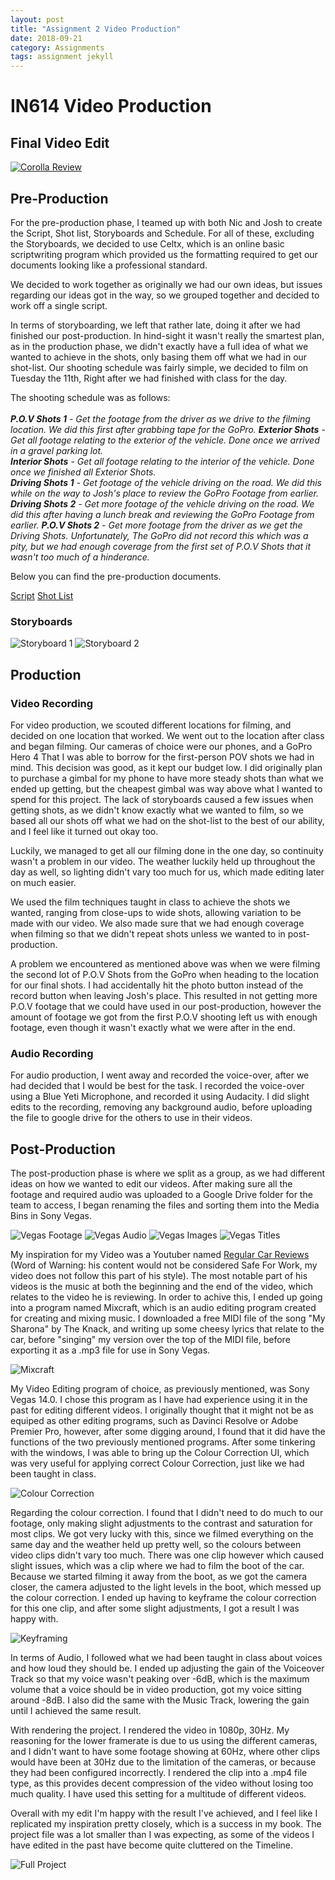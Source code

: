 ```yaml
---
layout: post
title: "Assignment 2 Video Production"
date: 2018-09-21
category: Assignments
tags: assignment jekyll
---
```

# IN614 Video Production

## Final Video Edit

[![Corolla Review](http://img.youtube.com/vi/JvLYTm3NkCM/0.jpg)](http://www.youtube.com/watch?v=JvLYTm3NkCM)

## Pre-Production
For the pre-production phase, I teamed up with both Nic and Josh to create the Script, Shot list, Storyboards and Schedule. For all of these, excluding the Storyboards,
we decided to use Celtx, which is an online basic scriptwriting program which provided us the formatting required to get our documents looking like a professional standard.

We decided to work together as originally we had our own ideas, but issues regarding our ideas got in the way, so we grouped together and decided to work off a single script.

In terms of storyboarding, we left that rather late, doing it after we had finished our post-production. In hind-sight it wasn't really the smartest plan, as in the production
phase, we didn't exactly have a full idea of what we wanted to achieve in the shots, only basing them off what we had in our shot-list. Our shooting schedule was fairly simple,
we decided to film on Tuesday the 11th, Right after we had finished with class for the day.

The shooting schedule was as follows:<br><br>
<i><b>P.O.V Shots 1</b> - Get the footage from the driver as we drive to the filming location. We did this first after grabbing tape for the GoPro.</i>
<i><b>Exterior Shots</b> - Get all footage relating to the exterior of the vehicle. Done once we arrived in a gravel parking lot.</i><br>
<i><b>Interior Shots</b> - Get all footage relating to the interior of the vehicle. Done once we finished all Exterior Shots.</i><br>
<i><b>Driving Shots 1</b> - Get footage of the vehicle driving on the road. We did this while on the way to Josh's place to review the GoPro Footage from earlier.</i>
<i><b>Driving Shots 2</b> - Get more footage of the vehicle driving on the road. We did this after having a lunch break and reviewing the GoPro Footage from earlier.</i>
<i><b>P.O.V Shots 2</b> - Get more footage from the driver as we get the Driving Shots. Unfortunately, The GoPro did not record this which was a pity, but we had enough
coverage from the first set of P.O.V Shots that it wasn't too much of a hinderance.</i>

Below you can find the pre-production documents.

[Script](https://kammorne.github.io/assignments/script.html)
[Shot List](https://kammorne.github.io/assignments/shot-list.pdf)

### Storyboards

![Storyboard 1](https://kammorne.github.io/img/assignment2/storyboards2.png "Storyboard 1")
![Storyboard 2](https://kammorne.github.io/img/assignment2/storyboards1.png "Storyboard 2")

## Production

### Video Recording

For video production, we scouted different locations for filming, and decided on one location that worked. We went out to the location after class
and began filming. Our cameras of choice were our phones, and a GoPro Hero 4 That I was able to borrow for the first-person POV shots we had
in mind. This decision was good, as it kept our budget low. I did originally plan to purchase a gimbal for my phone to have more steady shots
than what we ended up getting, but the cheapest gimbal was way above what I wanted to spend for this project. The lack of storyboards caused a
few issues when getting shots, as we didn't know exactly what we wanted to film, so we based all our shots off what we had on the shot-list to
the best of our ability, and I feel like it turned out okay too.

Luckily, we managed to get all our filming done in the one day, so continuity wasn't a problem in our video. The weather luckily held up throughout
the day as well, so lighting didn't vary too much for us, which made editing later on much easier.

We used the film techniques taught in class to achieve the shots we wanted, ranging from close-ups to wide shots, allowing variation to be made with our video.
We also made sure that we had enough coverage when filming so that we didn't repeat shots unless we wanted to in post-production.

A problem we encountered as mentioned above was when we were filming the second lot of P.O.V Shots from the GoPro when heading to the location for our final shots.
I had accidentally hit the photo button instead of the record button when leaving Josh's place. This resulted in not getting more P.O.V footage that we could have
used in our post-production, however the amount of footage we got from the first P.O.V shooting left us with enough footage, even though it wasn't exactly what we
were after in the end.

### Audio Recording

For audio production, I went away and recorded the voice-over, after we had decided that I would be best for the task. I recorded the voice-over using a Blue Yeti
Microphone, and recorded it using Audacity. I did slight edits to the recording, removing any background audio, before uploading the file to google drive for the others
to use in their videos.

## Post-Production

The post-production phase is where we split as a group, as we had different ideas on how we wanted to edit our videos. After making sure all the footage and required audio
was uploaded to a Google Drive folder for the team to access, I began renaming the files and sorting them into the Media Bins in Sony Vegas.

![Vegas Footage](https://kammorne.github.io/img/assignment2/footage.png "Footage")
![Vegas Audio](https://kammorne.github.io/img/assignment2/audio.png "Audio")
![Vegas Images](https://kammorne.github.io/img/assignment2/images.png "Images")
![Vegas Titles](https://kammorne.github.io/img/assignment2/titles.png "Titles")

My inspiration for my Video was a Youtuber named [Regular Car Reviews](https://www.youtube.com/channel/UCo1pShh6dtg-T_ZZkgi_JDQ") (Word of Warning: his content
would not be considered Safe For Work, my video does not follow this part of his style). The most notable part of his videos is the music at both the beginning and the end
of the video, which relates to the video he is reviewing. In order to achive this, I ended up going into a program named Mixcraft, which is an audio editing program created
for creating and mixing music. I downloaded a free MIDI file of the song "My Sharona" by The Knack, and writing up some cheesy lyrics that relate to the car, before "singing"
my version over the top of the MIDI file, before exporting it as a .mp3 file for use in Sony Vegas.

![Mixcraft](https://kammorne.github.io/img/assignment2/mixcraft.png "Mixcraft")

My Video Editing program of choice, as previously mentioned, was Sony Vegas 14.0. I chose this program as I have had experience using it in the past for editing different videos.
I originally thought that it might not be as equiped as other editing programs, such as Davinci Resolve or Adobe Premier Pro, however, after some digging around, I found that it
did have the functions of the two previously mentioned programs. After some tinkering with the windows, I was able to bring up the Colour Correction UI, which was very useful for
applying correct Colour Correction, just like we had been taught in class.

![Colour Correction](https://kammorne.github.io/img/assignment2/colourcorrection.png "Colour Correction")

Regarding the colour correction. I found that I didn't need to do much to our footage, only making slight adjustments to the contrast and saturation for most clips. We got very lucky
with this, since we filmed everything on the same day and the weather held up pretty well, so the colours between video clips didn't vary too much. There was one clip however which
caused slight issues, which was a clip where we had to film the boot of the car. Because we started filming it away from the boot, as we got the camera closer, the camera adjusted
to the light levels in the boot, which messed up the colour correction. I ended up having to keyframe the colour correction for this one clip, and after some slight adjustments, I
got a result I was happy with.

![Keyframing](https://kammorne.github.io/img/assignment2/keyframing.png "Keyframing")

In terms of Audio, I followed what we had been taught in class about voices and how loud they should be. I ended up adjusting the gain of the Voiceover Track so that my voice wasn't
peaking over -6dB, which is the maximum volume that a voice should be in video production, got my voice sitting around -8dB. I also did the same with the Music Track, lowering the
gain until I achieved the same result.

With rendering the project. I rendered the video in 1080p, 30Hz. My reasoning for the lower framerate is due to us using the different cameras, and I didn't want to have some footage
showing at 60Hz, where other clips would have been at 30Hz due to the limitation of the cameras, or because they had been configured incorrectly. I rendered the clip into a .mp4 file type,
as this provides decent compression of the video without losing too much quality. I have used this setting for a multitude of different videos.

Overall with my edit I'm happy with the result I've achieved, and I feel like I replicated my inspiration pretty closely, which is a success in my book. The project file was a lot
smaller than I was expecting, as some of the videos I have edited in the past have become quite cluttered on the Timeline.

![Full Project](https://kammorne.github.io/img/assignment2/fullsonyproject.png "Full Project")
